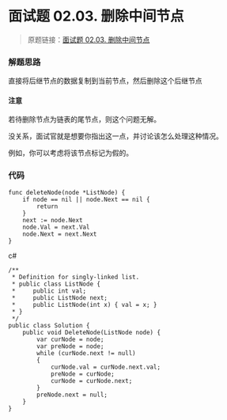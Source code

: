 # 面试题 02.03. 删除中间节点
> 原题链接：[面试题 02.03. 删除中间节点](https://leetcode-cn.com/problems/delete-middle-node-lcci/)
### 解题思路
直接将后继节点的数据复制到当前节点，然后删除这个后继节点
#### 注意
若待删除节点为链表的尾节点，则这个问题无解。

没关系，面试官就是想要你指出这一点，并讨论该怎么处理这种情况。

例如，你可以考虑将该节点标记为假的。
### 代码
```golang
func deleteNode(node *ListNode) {
	if node == nil || node.Next == nil {
		return
	}
	next := node.Next
	node.Val = next.Val
	node.Next = next.Next
}
```
c#
```charp
/**
 * Definition for singly-linked list.
 * public class ListNode {
 *     public int val;
 *     public ListNode next;
 *     public ListNode(int x) { val = x; }
 * }
 */
public class Solution {
    public void DeleteNode(ListNode node) {
        var curNode = node;
        var preNode = node;
        while (curNode.next != null)
        {
            curNode.val = curNode.next.val;
            preNode = curNode;
            curNode = curNode.next;
        }
        preNode.next = null;
    }
}
```
